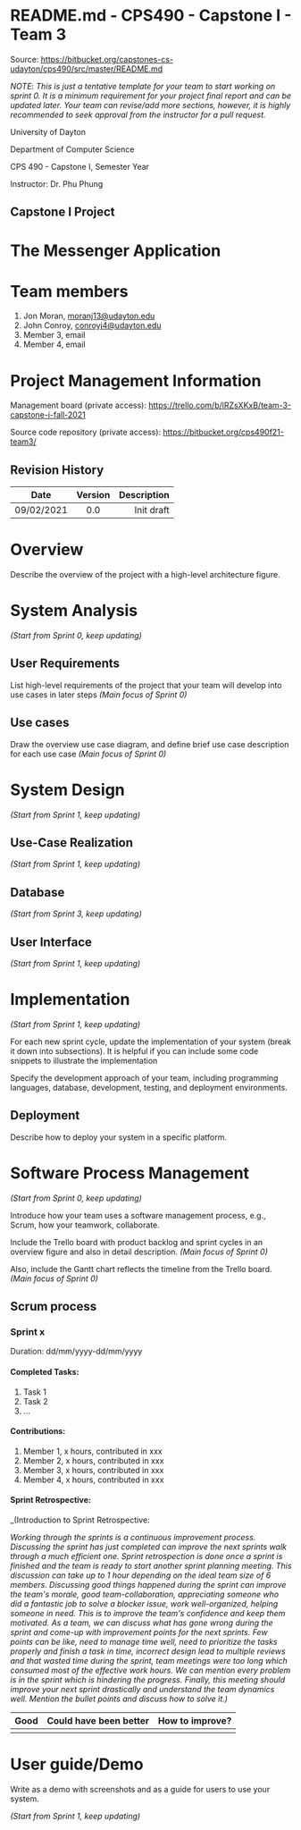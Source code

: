 # README.md - CPS490 - Capstone I - Team 3

Source: <https://bitbucket.org/capstones-cs-udayton/cps490/src/master/README.md>

*NOTE*: _This is just a tentative template for your team to start working on sprint 0. It is a minimum requirement for your project final report and can be updated later.
Your team can revise/add more sections, however, it is highly recommended to seek approval from the instructor for a pull request._

University of Dayton

Department of Computer Science

CPS 490 - Capstone I, Semester Year

Instructor: Dr. Phu Phung


## Capstone I Project 


# The Messenger Application


# Team members

1.  Jon Moran, moranj13@udayton.edu
2.  John Conroy, conroyj4@udayton.edu
3.  Member 3, email
4.  Member 4, email


# Project Management Information

Management board (private access): <https://trello.com/b/lRZsXKxB/team-3-capstone-i-fall-2021>

Source code repository (private access): <https://bitbucket.org/cps490f21-team3/>


## Revision History

| Date     |   Version     |  Description |
|----------|:-------------:|-------------:|
|09/02/2021|  0.0          | Init draft   |


# Overview

Describe the overview of the project with a high-level architecture figure. 

# System Analysis

_(Start from Sprint 0, keep updating)_

## User Requirements

List high-level requirements of the project that your team will develop into use cases in later steps _(Main focus of Sprint 0)_

## Use cases

Draw the overview use case diagram, and define brief use case description for each use case _(Main focus of Sprint 0)_

# System Design

_(Start from Sprint 1, keep updating)_

## Use-Case Realization

_(Start from Sprint 1, keep updating)_

## Database 

_(Start from Sprint 3, keep updating)_

## User Interface

_(Start from Sprint 1, keep updating)_

# Implementation

_(Start from Sprint 1, keep updating)_

For each new sprint cycle, update the implementation of your system (break it down into subsections). It is helpful if you can include some code snippets to illustrate the implementation

Specify the development approach of your team, including programming languages, database, development, testing, and deployment environments. 


## Deployment

Describe how to deploy your system in a specific platform.

# Software Process Management

_(Start from Sprint 0, keep updating)_

Introduce how your team uses a software management process, e.g., Scrum, how your teamwork, collaborate.

Include the Trello board with product backlog and sprint cycles in an overview figure and also in detail description. _(Main focus of Sprint 0)_

Also, include the Gantt chart reflects the timeline from the Trello board. _(Main focus of Sprint 0)_


## Scrum process

### Sprint x

Duration: dd/mm/yyyy-dd/mm/yyyy

#### Completed Tasks: 

1. Task 1
2. Task 2
3. ...

#### Contributions: 

1.  Member 1, x hours, contributed in xxx
2.  Member 2, x hours, contributed in xxx
3.  Member 3, x hours, contributed in xxx
4.  Member 4, x hours, contributed in xxx

#### Sprint Retrospective:

_(Introduction to Sprint Retrospective:

_Working through the sprints is a continuous improvement process. Discussing the sprint has just completed can improve the next sprints walk through a much efficient one. Sprint retrospection is done once a sprint is finished and the team is ready to start another sprint planning meeting. This discussion can take up to 1 hour depending on the ideal team size of 6 members. 
Discussing good things happened during the sprint can improve the team's morale, good team-collaboration, appreciating someone who did a fantastic job to solve a blocker issue, work well-organized, helping someone in need. This is to improve the team's confidence and keep them motivated.
As a team, we can discuss what has gone wrong during the sprint and come-up with improvement points for the next sprints. Few points can be like, need to manage time well, need to prioritize the tasks properly and finish a task in time, incorrect design lead to multiple reviews and that wasted time during the sprint, team meetings were too long which consumed most of the effective work hours. We can mention every problem is in the sprint which is hindering the progress.
Finally, this meeting should improve your next sprint drastically and understand the team dynamics well. Mention the bullet points and discuss how to solve it.)_

| Good     |   Could have been better    |  How to improve?  |
|----------|:---------------------------:|------------------:|
|          |                             |                   |


# User guide/Demo

Write as a demo with screenshots and as a guide for users to use your system.

_(Start from Sprint 1, keep updating)_